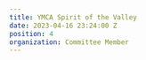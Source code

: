 ```yaml
---
title: YMCA Spirit of the Valley
date: 2023-04-16 23:24:00 Z
position: 4
organization: Committee Member
---
```


